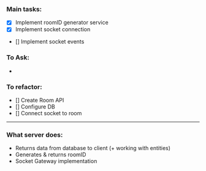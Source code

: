 ### Main tasks:
 - [x] Implement roomID generator service
 - [x] Implement socket connection
 - [] Implement socket events
 
### To Ask:
 - 

### To refactor:
 - [] Create Room API
 - [] Configure DB
 - [] Connect socket to room


-------------------------------------------


### What server does:
 - Returns data from database to client (+ working with entities)
 - Generates & returns roomID
 - Socket Gateway implementation
